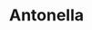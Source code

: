 ---
title: Antonella
artigo: a
picture: /images/a/Antonella.jpg
background: /images/fundos/bolas.jpg
style: style-verde2
description: De origem italiana esse...
full-description: De origem italiana, esse nome é uma variação feminina e diminutiva de Antônio. E Antonella tem significados prá lá de especiais como “valiosa”, “inestimável” ou “digna de apreço”. Além de tudo isso, é também um nome muito elegante e que inspira uma pessoa confiante e charmosa!
---
